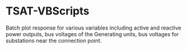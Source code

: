 # TSAT-VBScripts
Batch plot response for various variables including active and reactive power outputs, bus voltages of the Generating units, bus voltages for substations near the connection point. 
